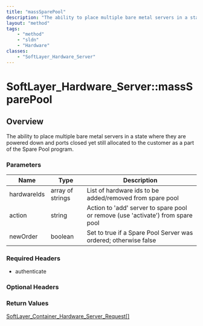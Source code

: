 ```yaml
---
title: "massSparePool"
description: "The ability to place multiple bare metal servers in a state where they are powered down and ports closed yet still alloc... "
layout: "method"
tags:
    - "method"
    - "sldn"
    - "Hardware"
classes:
    - "SoftLayer_Hardware_Server"
---
```

# SoftLayer_Hardware_Server::massSparePool
## Overview 
The ability to place multiple bare metal servers in a state where they are powered down and ports closed yet still allocated to the customer as a part of the Spare Pool program. 

### Parameters 
|Name | Type | Description |
| --- | --- | --- |
|hardwareIds| array of strings| List of hardware ids to be added/removed from spare pool|
|action| string| Action to 'add' server to spare pool or remove (use 'activate') from spare pool|
|newOrder| boolean| Set to true if a Spare Pool Server was ordered; otherwise false|


### Required Headers
* authenticate

### Optional Headers

### Return Values
<a href='/reference/datatypes/SoftLayer_Container_Hardware_Server_Request'>SoftLayer_Container_Hardware_Server_Request[] </a>
